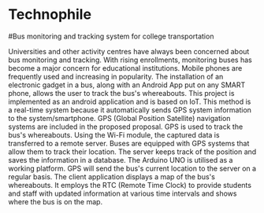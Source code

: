 # Technophile
#Bus monitoring and tracking system for college transportation

Universities and other activity centres have always been concerned about bus monitoring and tracking. With rising enrollments, monitoring buses has become a major concern for educational institutions. Mobile phones are frequently used and increasing in popularity. The installation of an electronic gadget in a bus, along with an Android App put on any SMART phone, allows the user to track the bus's whereabouts. This project is implemented as an android application and is based on IoT. This method is a real-time system because it automatically sends GPS system information to the system/smartphone. GPS (Global Position Satellite) navigation systems are included in the proposed proposal. GPS is used to track the bus's whereabouts. Using the Wi-Fi module, the captured data is transferred to a remote server. Buses are equipped with GPS systems that allow them to track their location. The server keeps track of the position and saves the information in a database.
The Arduino UNO is utilised as a working platform. GPS will send the bus's current location to the server on a regular basis. The client application displays a map of the bus's whereabouts. It employs the RTC (Remote Time Clock) to provide students and staff with updated information at various time intervals and shows where the bus is on the map.
